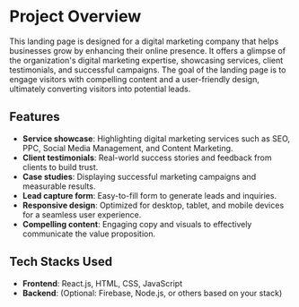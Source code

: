 # Project Overview

This landing page is designed for a digital marketing company that helps businesses grow by enhancing their online presence. It offers a glimpse of the organization's digital marketing expertise, showcasing services, client testimonials, and successful campaigns. The goal of the landing page is to engage visitors with compelling content and a user-friendly design, ultimately converting visitors into potential leads.

## Features

- **Service showcase**: Highlighting digital marketing services such as SEO, PPC, Social Media Management, and Content Marketing.
- **Client testimonials**: Real-world success stories and feedback from clients to build trust.
- **Case studies**: Displaying successful marketing campaigns and measurable results.
- **Lead capture form**: Easy-to-fill form to generate leads and inquiries.
- **Responsive design**: Optimized for desktop, tablet, and mobile devices for a seamless user experience.
- **Compelling content**: Engaging copy and visuals to effectively communicate the value proposition.

## Tech Stacks Used

- **Frontend**: React.js, HTML, CSS, JavaScript
- **Backend**: (Optional: Firebase, Node.js, or others based on your stack)


